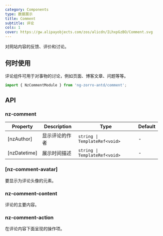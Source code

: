 ```yaml
---
category: Components
type: 数据展示
title: Comment
subtitle: 评论
cols: 1
cover: https://gw.alipayobjects.com/zos/alicdn/ILhxpGzBO/Comment.svg
---
```


对网站内容的反馈、评价和讨论。

## 何时使用

评论组件可用于对事物的讨论，例如页面、博客文章、问题等等。

```ts
import { NzCommentModule } from 'ng-zorro-antd/comment';
```

## API

### nz-comment

| Property     | Description    | Type                          | Default |
| ------------ | -------------- | ----------------------------- | ------- |
| [nzAuthor]   | 显示评论的作者 | `string \| TemplateRef<void>` | -       |
| [nzDatetime] | 展示时间描述   | `string \| TemplateRef<void>` | -       |

### [nz-comment-avatar]

要显示为评论头像的元素。

### nz-comment-content

评论的主要内容。

### nz-comment-action

在评论内容下面呈现的操作项。
